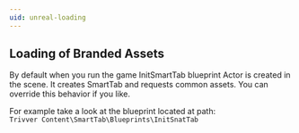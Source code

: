 ```yaml
---
uid: unreal-loading
---
```


## Loading of Branded Assets

By default when you run the game InitSmartTab blueprint Actor is created in the scene. It creates SmartTab and requests common assets. You can override this behavior if you like.

For example take a look at the blueprint located at path:  
`Trivver Content\SmartTab\Blueprints\InitSnatTab`
